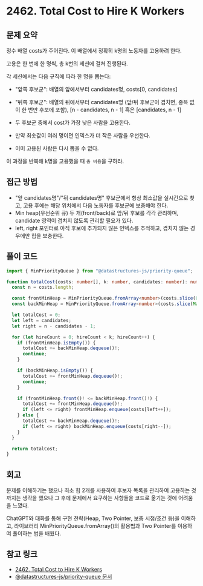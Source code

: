 # 2462. Total Cost to Hire K Workers

## 문제 요약

정수 배열 costs가 주어진다. 이 배열에서 정확히 k명의 노동자를 고용하려 한다.

고용은 한 번에 한 명씩, 총 k번의 세션에 걸쳐 진행된다.

각 세션에서는 다음 규칙에 따라 한 명을 뽑는다:

- "앞쪽 후보군": 배열의 앞에서부터 candidates명, costs[0, candidates]
- "뒤쪽 후보군": 배열의 뒤에서부터 candidates명 (앞/뒤 후보군이 겹치면, 중복 없이 한 번만 후보에 포함), [n - candidates, n - 1] 혹은 [candidates, n - 1]
- 두 후보군 중에서 cost가 가장 낮은 사람을 고용한다.
- 만약 최솟값이 여러 명이면 인덱스가 더 작은 사람을 우선한다.

- 이미 고용된 사람은 다시 뽑을 수 없다.

이 과정을 반복해 k명을 고용했을 때 `총 비용`을 구하라.

## 접근 방법

- "앞 candidates명"/"뒤 candidates명" 후보군에서 항상 최소값을 실시간으로 찾고, 고용 후에는 해당 위치에서 다음 노동자를 후보군에 보충해야 한다.
- Min heap(우선순위 큐) 두 개(front/back)로 앞/뒤 후보를 각각 관리하며, candidate 영역이 겹치지 않도록 관리할 필요가 있다.
- left, right 포인터로 아직 후보에 추가되지 않은 인덱스를 추적하고, 겹치지 않는 경우에만 힙을 보충한다.

## 풀이 코드

```typescript
import { MinPriorityQueue } from "@datastructures-js/priority-queue";

function totalCost(costs: number[], k: number, candidates: number): number {
  const n = costs.length;

  const frontMinHeap = MinPriorityQueue.fromArray<number>(costs.slice(0, candidates));
  const backMinHeap = MinPriorityQueue.fromArray<number>(costs.slice(Math.max(n - candidates, candidates));

  let totalCost = 0;
  let left = candidates;
  let right = n - candidates - 1;

  for (let hireCount = 0; hireCount < k; hireCount++) {
    if (frontMinHeap.isEmpty()) {
      totalCost += backMinHeap.dequeue()!;
      continue;
    }

    if (backMinHeap.isEmpty()) {
      totalCost += frontMinHeap.dequeue()!;
      continue;
    }

    if (frontMinHeap.front()! <= backMinHeap.front()!) {
      totalCost += frontMinHeap.dequeue()!;
      if (left <= right) frontMinHeap.enqueue(costs[left++]);
    } else {
      totalCost += backMinHeap.dequeue()!;
      if (left <= right) backMinHeap.enqueue(costs[right--]);
    }
  }

  return totalCost;
}
```

## 회고

문제를 이해하기는 했으나 최소 힙 2개를 사용하여 후보자 목록을 관리하여 고용하는 것까지는 생각을 했으나 그 후에 문제에서 요구하는 사항들을 코드로 옮기는 것에 어려움을 느꼈다.

ChatGPT와 대화를 통해 구현 전략(Heap, Two Pointer, 보충 시점/조건 등)을 이해하고, 라이브러리 MinPriorityQueue.fromArray<number>()의 활용법과 Two Pointer를 이용하여 풀이하는 법을 배웠다.

## 참고 링크

- [2462. Total Cost to Hire K Workers](https://leetcode.com/problems/total-cost-to-hire-k-workers/?envType=study-plan-v2&envId=leetcode-75)
- [@datastructures-js/priority-queue 문서](https://www.npmjs.com/package/@datastructures-js/priority-queue#constructor)
